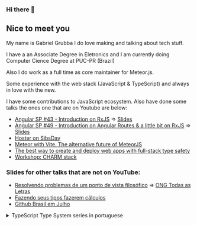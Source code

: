 ### Hi there 👋

## Nice to meet you


  My name is Gabriel Grubba I do love making and talking about tech stuff.
  
  I have a an Associate Degree in Eletronics and I am currently doing Computer Cience Degree at PUC-PR (Brazil)
 
  Also I do work as a full time as core maintainer for Meteor.js.
  
  Some experience with the web stack (JavaScript & TypeScript) and always in love with the new.
  
  I have some contributions to JavaScript ecosystem. Also have done some talks the ones one that are on Youtube are below:
  - [Angular SP #43 - Introduction on RxJS](https://www.youtube.com/watch?v=_bDzLTc-u58&t=4105s) => [Slides](https://docs.google.com/presentation/d/1TZfNkWlfljVW5XxZOp9M5PvFVPazkUKydUDSezEJq2Q/edit?usp=sharing)
  - [Angular SP #49 - Introduction on Angular Routes & a little bit on RxJS](https://www.youtube.com/watch?v=IoAMKiii1H8) => [Slides](https://docs.google.com/presentation/d/1XGnEvDKwCBJmZF9pD8p24Sr1BzgpCSmGXkAsjz_CvQs/edit?usp=sharing)
  - [Hoster on SibsDay](https://www.youtube.com/watch?v=cMf2UDSS1U0)
  - [Meteor with Vite. The alternative future of MeteorJS](https://impact.meteor.com/meetings/virtual/74z28tK8rorpKYnZv)
  - [The best way to create and deploy web apps with full-stack type safety](https://impact.meteor.com/meetings/virtual/gWdkQNt79AM6ZRhr3)
  - [Workshop: CHARM stack](https://www.youtube.com/watch?v=wVBRWPw5X9s)
  
  ### Slides for other talks that are not on YouTube:
  - [Resolvendo problemas de um ponto de vista filosófico](https://docs.google.com/presentation/d/1TsXtE0_-i0d9qcaJCJOPNb6psCEyT403zUWzJIeOmgA/edit?usp=sharing) =>  [ONG Todas as Letras](https://todasasletras.org/)
  - [Fazendo seus tipos fazerem cálculos](https://docs.google.com/presentation/d/1AAAOXUGyVWRtnkgOZ7UgjNgtCDqDFpHURe5H_3TaOWw/edit?usp=sharing)
  - [Github Brasil em Julho](https://www.youtube.com/live/IZk2ZxgQtFc?feature=share)
    
<details>
      <summary>TypeScript Type System series in portuguese</summary>
  
  [1st part](https://dev.to/grubba/uma-introducao-aos-tipos-avancados-do-typescript-17i7)
  
  [2nd part](https://dev.to/grubba/tenha-brio-com-sistemas-de-tipos-h7d)
  
  [3rd part](https://dev.to/grubba/fazendo-sua-calculadora-em-typelevel-do-typescript-4je8)
  
</details>

  



